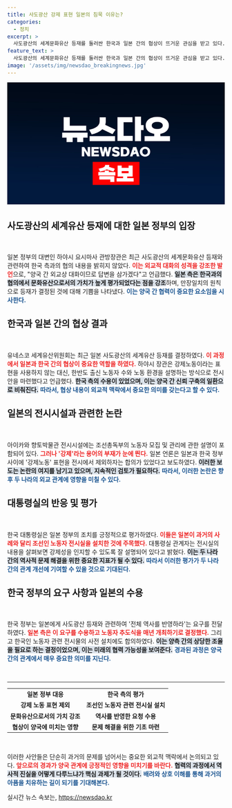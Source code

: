 ```yaml
---
title: 사도광산 강제 표현 일본의 침묵 이유는?
categories:
  - 정치
excerpt: >
  사도광산의 세계문화유산 등재를 둘러싼 한국과 일본 간의 협상이 뜨거운 관심을 받고 있다. 일본 정부의 강제 노동 표현 삭제 요청과 관련된 비공식적인 합의가 확인되면서 양국의 외교적 긴장이 고조되고 있다. 과연 이 합의가 문화유산의 역사적 진실을 왜곡할 우려가 있는지, 그 배경을 심층 분석한다.
feature_text: >
  사도광산의 세계문화유산 등재를 둘러싼 한국과 일본 간의 협상이 뜨거운 관심을 받고 있다. 일본 정부의 강제 노동 표현 삭제 요청과 관련된 비공식적인 합의가 확인되면서 양국의 외교적 긴장이 고조되고 있다. 과연 이 합의가 문화유산의 역사적 진실을 왜곡할 우려가 있는지, 그 배경을 심층 분석한다.
image: '/assets/img/newsdao_breakingnews.jpg'
---
```


<p><img src="/assets/img/newsdao_breakingnews.jpg" alt="bookingtag 속보" /></p>

<h2 data-ke-size="size26">사도광산의 세계유산 등재에 대한 일본 정부의 입장</h2>

<p data-ke-size="size16">&nbsp;</p>

<p>일본 정부의 대변인 하야시 요시마사 관방장관은 최근 사도광산의 세계문화유산 등재와 관련하여 한국 측과의 협의 내용을 밝히지 않았다. <b><span style="color: #ee2323;">이는 외교적 대화의 성격을 강조한 발언</span></b>으로, "양국 간 외교상 대화이므로 답변을 삼가겠다"고 언급했다. <b><span style="background-color: #21538527;">일본 측은 한국과의 협의에서 문화유산으로서의 가치가 높게 평가되었다는 점을 강조</span></b>하며, 만장일치의 원칙으로 등재가 결정된 것에 대해 기쁨을 나타냈다. <b><span style="color: #1a5490;">이는 양국 간 협력이 중요한 요소임을 시사한다.</span></b></p>

<h2 data-ke-size="size26">한국과 일본 간의 협상 결과</h2>

<p data-ke-size="size16">&nbsp;</p>

<p>유네스코 세계유산위원회는 최근 일본 사도광산의 세계유산 등재를 결정하였다. <b><span style="color: #ee2323;">이 과정에서 일본과 한국 간의 협상이 중요한 역할을 하였다.</span></b> 하야시 장관은 강제노동이라는 표현을 사용하지 않는 대신, 한반도 출신 노동자 수와 노동 환경을 설명하는 방식으로 전시안을 마련했다고 언급했다. <b><span style="background-color: #21538527;">한국 측의 수용이 있었으며, 이는 양국 간 신뢰 구축의 일환으로 비춰진다.</span></b> <b><span style="color: #1a5490;">따라서, 협상 내용이 외교적 맥락에서 중요한 의미를 갖는다고 할 수 있다.</span></b></p>

<h2 data-ke-size="size26">일본의 전시시설과 관련한 논란</h2>

<p data-ke-size="size16">&nbsp;</p>

<p>아이카와 향토박물관 전시시설에는 조선총독부의 노동자 모집 및 관리에 관한 설명이 포함되어 있다. <b><span style="color: #ee2323;">그러나 '강제'라는 용어의 부재가 눈에 띈다.</span></b> 일본 언론은 일본과 한국 정부 사이에 '강제노동' 표현을 전시에서 제외하자는 합의가 있었다고 보도하였다. <b><span style="background-color: #21538527;">이러한 보도는 논란의 여지를 남기고 있으며, 지속적인 검토가 필요하다.</span></b> <b><span style="color: #1a5490;">따라서, 이러한 논란은 향후 두 나라의 외교 관계에 영향을 미칠 수 있다.</span></b></p>

<h2 data-ke-size="size26">대통령실의 반응 및 평가</h2>

<p data-ke-size="size16">&nbsp;</p>

<p>한국 대통령실은 일본 정부의 조치를 긍정적으로 평가하였다. <b><span style="color: #ee2323;">이들은 일본이 과거의 사례와 달리 조선인 노동자 전시실을 설치한 것에 주목했다.</span></b> 대통령실 관계자는 전시실의 내용을 살펴보면 강제성을 인지할 수 있도록 잘 설명되어 있다고 밝혔다. <b><span style="background-color: #21538527;">이는 두 나라 간의 역사적 문제 해결을 위한 중요한 지표가 될 수 있다.</span></b> <b><span style="color: #1a5490;">따라서 이러한 평가가 두 나라 간의 관계 개선에 기여할 수 있을 것으로 기대된다.</span></b></p>

<h2 data-ke-size="size26">한국 정부의 요구 사항과 일본의 수용</h2>

<p data-ke-size="size16">&nbsp;</p>

<p>한국 정부는 일본에게 사도광산 등재와 관련하여 '전체 역사를 반영하라'는 요구를 전달하였다. <b><span style="color: #ee2323;">일본 측은 이 요구를 수용하고 노동자 추도식을 매년 개최하기로 결정했다.</span></b> 그리고 한국인 노동자 관련 전시물의 사전 설치에도 합의하였다. <b><span style="background-color: #21538527;">이는 양측 간의 상당한 조율을 필요로 하는 결정이었으며, 이는 미래의 협력 가능성을 보여준다.</span></b> <b><span style="color: #1a5490;">경과된 과정은 양국 간의 관계에서 매우 중요한 의미를 지닌다.</span></b></p>

<p data-ke-size="size16">&nbsp;</p>

<hr />

<table style="width: 100%;">
<tr>
<td style="text-align: center; height: 17px;"><b>일본 정부 대응</b></td>
<td style="text-align: center; height: 17px;"><b>한국 측의 평가</b></td>
</tr>
<tr>
<td style="text-align: center; height: 17px;"><b>강제 노동 표현 제외</b></td>
<td style="text-align: center; height: 17px;"><b>조선인 노동자 관련 전시실 설치</b></td>
</tr>
<tr>
<td style="text-align: center; height: 17px;"><b>문화유산으로서의 가치 강조</b></td>
<td style="text-align: center; height: 17px;"><b>역사를 반영한 요청 수용</b></td>
</tr>
<tr>
<td style="text-align: center; height: 17px;"><b>협상이 양국에 미치는 영향</b></td>
<td style="text-align: center; height: 17px;"><b>문제 해결을 위한 기초 마련</b></td>
</tr>
</table>

<p data-ke-size="size16">&nbsp;</p>

<p>이러한 사안들은 단순히 과거의 문제를 넘어서는 중요한 외교적 맥락에서 논의되고 있다. <b><span style="color: #ee2323;">앞으로의 경과가 양국 관계에 긍정적인 영향을 미치기를 바란다.</span></b> <b><span style="background-color: #21538527;">협력의 과정에서 역사적 진실을 어떻게 다루느냐가 핵심 과제가 될 것이다.</span></b> <b><span style="color: #1a5490;">배려와 상호 이해를 통해 과거의 아픔을 치유하는 길이 되기를 기대해본다.</span></b></p>
실시간 뉴스 속보는, <a href="https://newsdao.kr" rel="dofollow">https://newsdao.kr</a>


